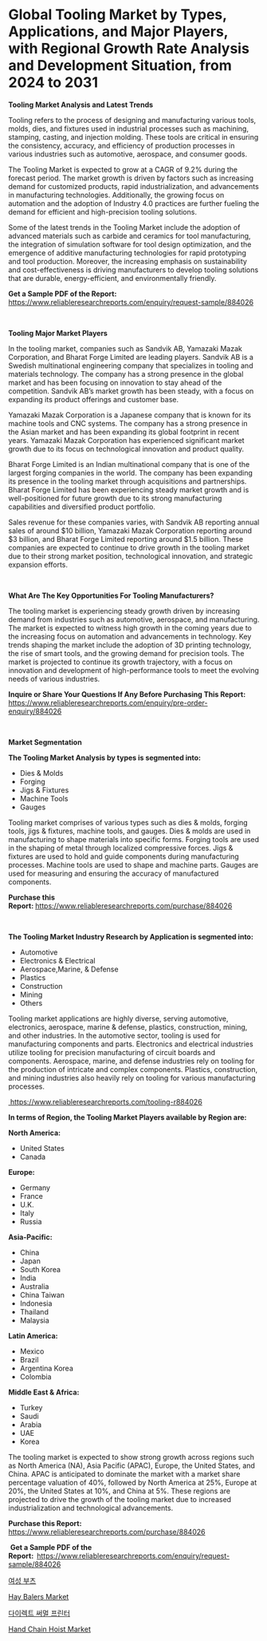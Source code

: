<p><h1>Global Tooling Market by Types, Applications, and Major Players, with Regional Growth Rate Analysis and Development Situation, from 2024 to 2031</h1></p><p><strong>Tooling Market Analysis and Latest Trends</strong></p>
<p><p>Tooling refers to the process of designing and manufacturing various tools, molds, dies, and fixtures used in industrial processes such as machining, stamping, casting, and injection molding. These tools are critical in ensuring the consistency, accuracy, and efficiency of production processes in various industries such as automotive, aerospace, and consumer goods.</p><p>The Tooling Market is expected to grow at a CAGR of 9.2% during the forecast period. The market growth is driven by factors such as increasing demand for customized products, rapid industrialization, and advancements in manufacturing technologies. Additionally, the growing focus on automation and the adoption of Industry 4.0 practices are further fueling the demand for efficient and high-precision tooling solutions.</p><p>Some of the latest trends in the Tooling Market include the adoption of advanced materials such as carbide and ceramics for tool manufacturing, the integration of simulation software for tool design optimization, and the emergence of additive manufacturing technologies for rapid prototyping and tool production. Moreover, the increasing emphasis on sustainability and cost-effectiveness is driving manufacturers to develop tooling solutions that are durable, energy-efficient, and environmentally friendly.</p></p>
<p><strong>Get a Sample PDF of the Report:&nbsp;</strong> <a href="https://www.reliableresearchreports.com/enquiry/request-sample/884026">https://www.reliableresearchreports.com/enquiry/request-sample/884026</a></p>
<p>&nbsp;</p>
<p><strong>Tooling Major Market Players</strong></p>
<p><p>In the tooling market, companies such as Sandvik AB, Yamazaki Mazak Corporation, and Bharat Forge Limited are leading players. Sandvik AB is a Swedish multinational engineering company that specializes in tooling and materials technology. The company has a strong presence in the global market and has been focusing on innovation to stay ahead of the competition. Sandvik AB’s market growth has been steady, with a focus on expanding its product offerings and customer base.</p><p>Yamazaki Mazak Corporation is a Japanese company that is known for its machine tools and CNC systems. The company has a strong presence in the Asian market and has been expanding its global footprint in recent years. Yamazaki Mazak Corporation has experienced significant market growth due to its focus on technological innovation and product quality.</p><p>Bharat Forge Limited is an Indian multinational company that is one of the largest forging companies in the world. The company has been expanding its presence in the tooling market through acquisitions and partnerships. Bharat Forge Limited has been experiencing steady market growth and is well-positioned for future growth due to its strong manufacturing capabilities and diversified product portfolio.</p><p>Sales revenue for these companies varies, with Sandvik AB reporting annual sales of around $10 billion, Yamazaki Mazak Corporation reporting around $3 billion, and Bharat Forge Limited reporting around $1.5 billion. These companies are expected to continue to drive growth in the tooling market due to their strong market position, technological innovation, and strategic expansion efforts.</p></p>
<p>&nbsp;</p>
<p><strong>What Are The Key Opportunities For Tooling Manufacturers?</strong></p>
<p><p>The tooling market is experiencing steady growth driven by increasing demand from industries such as automotive, aerospace, and manufacturing. The market is expected to witness high growth in the coming years due to the increasing focus on automation and advancements in technology. Key trends shaping the market include the adoption of 3D printing technology, the rise of smart tools, and the growing demand for precision tools. The market is projected to continue its growth trajectory, with a focus on innovation and development of high-performance tools to meet the evolving needs of various industries.</p></p>
<p><strong>Inquire or Share Your Questions If Any Before Purchasing This Report:</strong> <a href="https://www.reliableresearchreports.com/enquiry/pre-order-enquiry/884026">https://www.reliableresearchreports.com/enquiry/pre-order-enquiry/884026</a></p>
<p>&nbsp;</p>
<p><strong>Market Segmentation</strong></p>
<p><strong>The Tooling Market Analysis by types is segmented into:</strong></p>
<p><ul><li>Dies & Molds</li><li>Forging</li><li>Jigs & Fixtures</li><li>Machine Tools</li><li>Gauges</li></ul></p>
<p><p>Tooling market comprises of various types such as dies & molds, forging tools, jigs & fixtures, machine tools, and gauges. Dies & molds are used in manufacturing to shape materials into specific forms. Forging tools are used in the shaping of metal through localized compressive forces. Jigs & fixtures are used to hold and guide components during manufacturing processes. Machine tools are used to shape and machine parts. Gauges are used for measuring and ensuring the accuracy of manufactured components.</p></p>
<p><strong>Purchase this Report:&nbsp;</strong><a href="https://www.reliableresearchreports.com/purchase/884026">https://www.reliableresearchreports.com/purchase/884026</a></p>
<p>&nbsp;</p>
<p><strong>The Tooling Market Industry Research by Application is segmented into:</strong></p>
<p><ul><li>Automotive</li><li>Electronics & Electrical</li><li>Aerospace,Marine, & Defense</li><li>Plastics</li><li>Construction</li><li>Mining</li><li>Others</li></ul></p>
<p><p>Tooling market applications are highly diverse, serving automotive, electronics, aerospace, marine & defense, plastics, construction, mining, and other industries. In the automotive sector, tooling is used for manufacturing components and parts. Electronics and electrical industries utilize tooling for precision manufacturing of circuit boards and components. Aerospace, marine, and defense industries rely on tooling for the production of intricate and complex components. Plastics, construction, and mining industries also heavily rely on tooling for various manufacturing processes.</p></p>
<p><a href="https://www.reliableresearchreports.com/tooling-r884026">&nbsp;https://www.reliableresearchreports.com/tooling-r884026</a></p>
<p><strong>In terms of Region, the Tooling Market Players available by Region are:</strong></p>
<p>
    <p> <strong> North America: </strong>
        <ul>
            <li>United States</li>
            <li>Canada</li>
        </ul>
        </p> 
    <p> <strong> Europe: </strong>
        <ul>
            <li>Germany</li>
            <li>France</li>
            <li>U.K.</li>
            <li>Italy</li>
            <li>Russia</li>
        </ul>
        </p> 
    <p> <strong> Asia-Pacific: </strong>
        <ul>
            <li>China</li>
            <li>Japan</li>
            <li>South Korea</li>
            <li>India</li>
            <li>Australia</li>
            <li>China Taiwan</li>
            <li>Indonesia</li>
            <li>Thailand</li>
            <li>Malaysia</li>
        </ul>
        </p> 
    <p> <strong> Latin America: </strong>
        <ul>
            <li>Mexico</li>
            <li>Brazil</li>
            <li>Argentina Korea</li>
            <li>Colombia</li>
        </ul>
        </p> 
    <p> <strong> Middle East & Africa: </strong>
        <ul>
            <li>Turkey</li>
            <li>Saudi</li>
            <li>Arabia</li>
            <li>UAE</li>
            <li>Korea</li>
        </ul>
    </p>
    </p>
<p><p>The tooling market is expected to show strong growth across regions such as North America (NA), Asia Pacific (APAC), Europe, the United States, and China. APAC is anticipated to dominate the market with a market share percentage valuation of 40%, followed by North America at 25%, Europe at 20%, the United States at 10%, and China at 5%. These regions are projected to drive the growth of the tooling market due to increased industrialization and technological advancements.</p></p>
<p><strong>Purchase this Report: </strong><a href="https://www.reliableresearchreports.com/purchase/884026">https://www.reliableresearchreports.com/purchase/884026</a></p>
<p>&nbsp;<strong>Get a Sample PDF of the Report:&nbsp;&nbsp;</strong><a href="https://www.reliableresearchreports.com/enquiry/request-sample/884026">https://www.reliableresearchreports.com/enquiry/request-sample/884026</a></p>
<p><strong></strong></p>
<p><p><a href="https://medium.com/@rickymetzdvm/%EC%97%AC%EC%84%B1-%EB%B6%80%EC%B8%A0-%EC%8B%9C%EC%9E%A5-%EA%B7%9C%EB%AA%A8-cagr-%ED%8A%B8%EB%A0%8C%EB%93%9C-2024-2030-43a1099c14a3">여성 부츠</a></p><p><a href="https://github.com/kosella/Market-Research-Report-List-2/blob/main/hay-balers-market.md">Hay Balers Market</a></p><p><a href="https://medium.com/@cierrahayes645/%EC%A7%81%EC%A0%91-%EC%97%B4%EC%97%B4-%EC%9D%B8%EC%87%84%EA%B8%B0-%EC%8B%9C%EC%9E%A5-%EB%B6%84%EC%84%9D-%EB%B0%8F-2024%EB%85%84%EB%B6%80%ED%84%B0-2031%EB%85%84%EA%B9%8C%EC%A7%80%EC%9D%98-%EC%98%88%EC%B8%A1-%EA%B7%9C%EB%AA%A8-4788cf1056f1">다이렉트 써멀 프린터</a></p><p><a href="https://github.com/nathandecarvalho/Market-Research-Report-List-2/blob/main/hand-chain-hoist-market.md">Hand Chain Hoist Market</a></p></p>